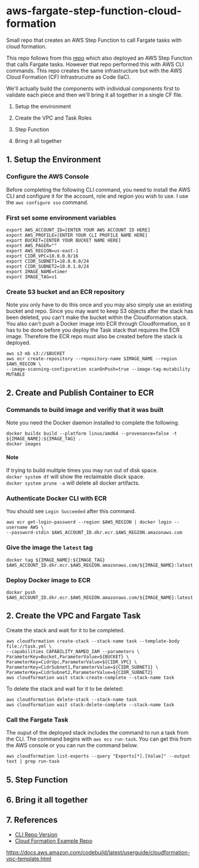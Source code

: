 # aws-fargate-step-function-cloud-formation
Small repo that creates an AWS Step Function to call Fargate tasks with cloud formation.

This repo follows from this [repo](https://github.com/daniel-fudge/aws-fargate-step-function-demo) 
which also deployed an AWS Step Function that calls Fargate tasks. However that repo 
performed this with AWS CLI commands. This repo creates the same infrastructure but with 
the AWS Cloud Formation (CF) Infrastrucutre as Code (IaC).

We'll actually build the components with individual components first to validate each 
piece and then we'll bring it all together in a single CF file.

1. Setup the environment
1. Create the VPC and Task Roles

1. Step Function
1. Bring it all together

## 1. Setup the Environment
### Configure the AWS Console
Before completing the following CLI command, you need to install the AWS CLI and configure 
it for the account, role and region you wish to use. I use the `aws configure sso` command.

### First set some environment variables
```shell
export AWS_ACCOUNT_ID=[ENTER YOUR AWS ACCOUNT ID HERE]
export AWS_PROFILE=[ENTER YOUR CLI PROFILE NAME HERE]
export BUCKET=[ENTER YOUR BUCKET NAME HERE]
export AWS_PAGER=""
export AWS_REGION=us-east-1
export CIDR_VPC=10.0.0.0/16
export CIDR_SUBNET1=10.0.0.0/24
export CIDR_SUBNET2=10.0.1.0/24
export IMAGE_NAME=timer
export IMAGE_TAG=v1
```

### Create S3 bucket and an ECR repository
Note you only have to do this once and you may also simply use an existing bucket and 
repo. Since you may want to keep S3 objects after the stack has been deleted, you can't 
make the bucket within the Cloudformation stack. You also can't push a Docker image into 
ECR through Cloudformation, so it has to be done before you deploy the Task stack that 
requires the ECR image. Therefore the ECR repo must also be created before the stack is 
deployed.

```shell
aws s3 mb s3://$BUCKET 
aws ecr create-repository --repository-name $IMAGE_NAME --region $AWS_REGION \
--image-scanning-configuration scanOnPush=true --image-tag-mutability MUTABLE
```

## 2. Create and Publish Container to ECR

### Commands to build image and verifiy that it was built
Note you need the Docker daemon installed to complete the following.
```shell
docker buildx build --platform linux/amd64 --provenance=false -t ${IMAGE_NAME}:${IMAGE_TAG} .
docker images 
```

#### Note
If trying to build mulitple times you may run out of disk space.   
`docker system df` will show the reclaimable disck space.   
`docker system prune -a` will delete all docker artifacts.   

### Authenticate Docker CLI with ECR
You should see `Login Succeeded` after this command.
```shell
aws ecr get-login-password --region $AWS_REGION | docker login --username AWS \
--password-stdin $AWS_ACCOUNT_ID.dkr.ecr.$AWS_REGION.amazonaws.com
```

### Give the image the `latest` tag
```shell
docker tag ${IMAGE_NAME}:${IMAGE_TAG} $AWS_ACCOUNT_ID.dkr.ecr.$AWS_REGION.amazonaws.com/${IMAGE_NAME}:latest
```

### Deploy Docker image to ECR
```shell 
docker push $AWS_ACCOUNT_ID.dkr.ecr.$AWS_REGION.amazonaws.com/${IMAGE_NAME}:latest
```

## 2. Create the VPC and Fargate Task
Create the stack and wait for it to be completed.
```shell
aws cloudformation create-stack --stack-name task --template-body file://task.yml \
--capabilities CAPABILITY_NAMED_IAM --parameters \
ParameterKey=Bucket,ParameterValue=${BUCKET} \
ParameterKey=CidrVpc,ParameterValue=${CIDR_VPC} \
ParameterKey=CidrSubnet1,ParameterValue=${CIDR_SUBNET1} \
ParameterKey=CidrSubnet2,ParameterValue=${CIDR_SUBNET2}
aws cloudformation wait stack-create-complete --stack-name task
```
To delete the stack and wait for it to be deleted:
```shell
aws cloudformation delete-stack --stack-name task
aws cloudformation wait stack-delete-complete --stack-name task
```

### Call the Fargate Task
The ouput of the deployed stack includes the command to run a task from the CLI. The 
command begins with `aws ecs run-task`. You can get this from the AWS console or you can
run the command below.

```shell
aws cloudformation list-exports --query "Exports[*].[Value]" --output text | grep run-task
```

## 5. Step Function

## 6. Bring it all together

## 7. References
 - [CLI Repo Version](https://github.com/daniel-fudge/aws-fargate-step-function-demo)    
 - [Cloud Formation Example Repo](https://github.com/nathanpeck/aws-cloudformation-fargate)    


 https://docs.aws.amazon.com/codebuild/latest/userguide/cloudformation-vpc-template.html    

